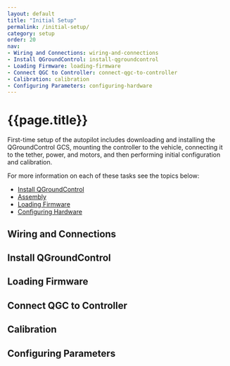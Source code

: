 ```yaml
---
layout: default
title: "Initial Setup"
permalink: /initial-setup/
category: setup
order: 20
nav:
- Wiring and Connections: wiring-and-connections
- Install QGroundControl: install-qgroundcontrol
- Loading Firmware: loading-firmware
- Connect QGC to Controller: connect-qgc-to-controller
- Calibration: calibration
- Configuring Parameters: configuring-hardware
---
```


# {{page.title}}

First-time setup of the autopilot includes downloading and installing the QGroundControl GCS, mounting the controller to the vehicle, connecting it to the tether, power, and motors, and then performing initial configuration and calibration.

For more information on each of these tasks see the topics below:

- [Install QGroundControl](#)
- [Assembly](#)
- [Loading Firmware](/loading-firmware/)
- [Configuring Hardware](configuring-hardware)

## Wiring and Connections

## Install QGroundControl

## Loading Firmware

## Connect QGC to Controller

## Calibration

## Configuring Parameters